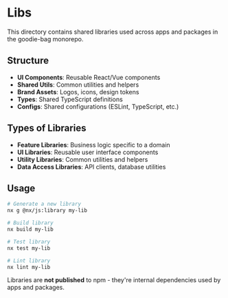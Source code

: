 # Libs

This directory contains shared libraries used across apps and packages in the
goodie-bag monorepo.

## Structure

- **UI Components**: Reusable React/Vue components
- **Shared Utils**: Common utilities and helpers
- **Brand Assets**: Logos, icons, design tokens
- **Types**: Shared TypeScript definitions
- **Configs**: Shared configurations (ESLint, TypeScript, etc.)

## Types of Libraries

- **Feature Libraries**: Business logic specific to a domain
- **UI Libraries**: Reusable user interface components
- **Utility Libraries**: Common utilities and helpers
- **Data Access Libraries**: API clients, database utilities

## Usage

```bash
# Generate a new library
nx g @nx/js:library my-lib

# Build library
nx build my-lib

# Test library
nx test my-lib

# Lint library
nx lint my-lib
```

Libraries are **not published** to npm - they're internal dependencies used by
apps and packages.
